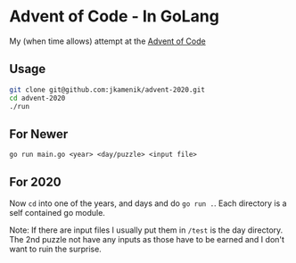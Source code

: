 # Advent of Code - In GoLang
My (when time allows) attempt at the [Advent of Code](https://adventofcode.com/)

## Usage

```bash
git clone git@github.com:jkamenik/advent-2020.git
cd advent-2020
./run
```

## For Newer

`go run main.go <year> <day/puzzle> <input file>`

## For 2020

Now `cd` into one of the years, and days and do `go run .`.  Each directory is a self contained go module.

Note: If there are input files I usually put them in `/test` is the day directory.  The 2nd puzzle not have any inputs as those have to be earned and I don't want to ruin the surprise.
